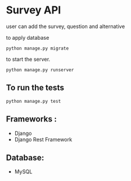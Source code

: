 # Survey API

user can add the survey, question and alternative


to apply database 
```
python manage.py migrate

```
to start the server.
```
python manage.py runserver

```
## To run the tests
```
python manage.py test
```

## Frameworks :
* Django 
* Django Rest Framework

## Database:
* MySQL




